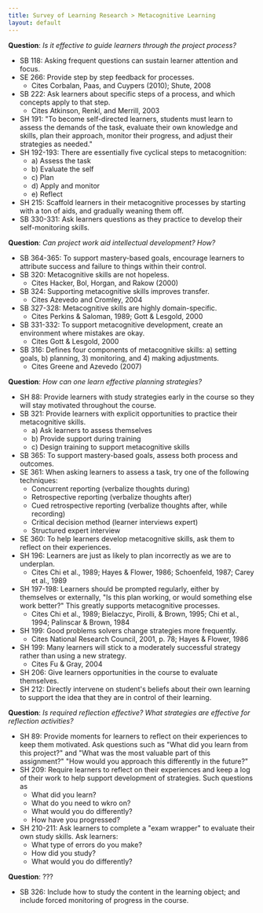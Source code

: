 ```yaml
---
title: Survey of Learning Research > Metacognitive Learning
layout: default
---
```


**Question**: _Is it effective to guide learners through the project process?_

- SB 118: Asking frequent questions can sustain learner attention and focus.
- SE 266: Provide step by step feedback for processes.
    - Cites Corbalan, Paas, and Cuypers (2010); Shute, 2008
- SB 222: Ask learners about specific steps of a process, and which concepts apply to that step.
    - Cites Atkinson, Renkl, and Merrill, 2003
- SH 191: "To become self-directed learners, students must learn to assess the demands of the task, evaluate their own knowledge and skills, plan their approach, monitor their progress, and adjust their strategies as needed."
- SH 192-193: There are essentially five cyclical steps to metacognition:
    - a) Assess the task
    - b) Evaluate the self
    - c) Plan
    - d) Apply and monitor
    - e) Reflect
- SH 215: Scaffold learners in their metacognitive processes by starting with a ton of aids, and gradually weaning them off.
- SB 330-331: Ask learners questions as they practice to develop their self-monitoring skills.

**Question**: _Can project work aid intellectual development? How?_

- SB 364-365: To support mastery-based goals, encourage learners to attribute success and failure to things within their control.
- SB 320: Metacognitive skills are not hopeless.
    - Cites Hacker, Bol, Horgan, and Rakow (2000)
- SB 324: Supporting metacognitive skills improves transfer.
    - Cites Azevedo and Cromley, 2004
- SB 327-328: Metacognitive skills are highly domain-specific.
    - Cites Perkins & Saloman, 1989; Gott & Lesgold, 2000
- SB 331-332: To support metacognitive development, create an environment where mistakes are okay.
    - Cites Gott & Lesgold, 2000
- SB 316: Defines four components of metacognitive skills: a) setting goals, b) planning, 3) monitoring, and 4) making adjustments.
    - Cites Greene and Azevedo (2007)

**Question**: _How can one learn effective planning strategies?_

- SH 88: Provide learners with study strategies early in the course so they will stay motivated throughout the course.
- SB 321: Provide learners with explicit opportunities to practice their metacognitive skills.
    - a) Ask learners to assess themselves
    - b) Provide support during training
    - c) Design training to support metacognitive skills
- SB 365: To support mastery-based goals, assess both process and outcomes.
- SE 361: When asking learners to assess a task, try one of the following techniques:
    - Concurrent reporting (verbalize thoughts during)
    - Retrospective reporting (verbalize thoughts after)
    - Cued retrospective reporting (verbalize thoughts after, while recording)
    - Critical decision method (learner interviews expert)
    - Structured expert interview
- SE 360: To help learners develop metacognitive skills, ask them to reflect on their experiences.
- SH 196: Learners are just as likely to plan incorrectly as we are to underplan.
    - Cites Chi et al., 1989; Hayes & Flower, 1986; Schoenfeld, 1987; Carey et al., 1989
- SH 197-198: Learners should be prompted regularly, either by themselves or externally, "Is this plan working, or would something else work better?" This greatly supports metacognitive processes.
    - Cites Chi et al., 1989; Bielaczyc, Pirolli, & Brown, 1995; Chi et al., 1994; Palinscar & Brown, 1984
- SH 199: Good problems solvers change strategies more frequently.
    - Cites National Research Council, 2001, p. 78; Hayes & Flower, 1986
- SH 199: Many learners will stick to a moderately successful strategy rather than using a new strategy.
    - Cites Fu & Gray, 2004
- SH 206: Give learners opportunities in the course to evaluate themselves.
- SH 212: Directly intervene on student's beliefs about their own learning to support the idea that they are in control of their learning.

**Question**: _Is required reflection effective? What strategies are effective for reflection activities?_

- SH 89: Provide moments for learners to reflect on their experiences to keep them motivated. Ask questions such as "What did you learn from this project?" and "What was the most valuable part of this assignment?" "How would you approach this differently in the future?"
- SH 209: Require learners to reflect on their experiences and keep a log of their work to help support development of strategies. Such questions as
    - What did you learn?
    - What do you need to wkro on?
    - What would you do differently?
    - How have you progressed?
- SH 210-211: Ask learners to complete a "exam wrapper" to evaluate their own study skills. Ask learners:
    - What type of errors do you make?
    - How did you study?
    - What would you do differently?

**Question**: ???

- SB 326: Include how to study the content in the learning object; and include forced monitoring of progress in the course.
